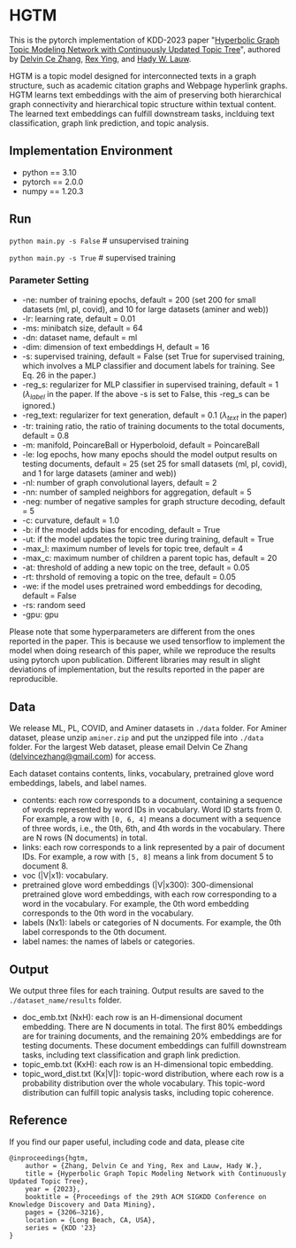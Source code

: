 # HGTM
This is the pytorch implementation of KDD-2023 paper "[Hyperbolic Graph Topic Modeling Network with Continuously Updated Topic Tree](/paper/KDD23-HGTM.pdf)", authored by [Delvin Ce Zhang](http://delvincezhang.com/), [Rex Ying](https://www.cs.yale.edu/homes/ying-rex/), and [Hady W. Lauw](http://www.hadylauw.com/home).

HGTM is a topic model designed for interconnected texts in a graph structure, such as academic citation graphs and Webpage hyperlink graphs. HGTM learns text embeddings with the aim of preserving both hierarchical graph connectivity and hierarchical topic structure within textual content. The learned text embeddings can fulfill downstream tasks, inclduing text classification, graph link prediction, and topic analysis.

## Implementation Environment
- python == 3.10
- pytorch == 2.0.0
- numpy == 1.20.3

## Run
`python main.py -s False`  # unsupervised training

`python main.py -s True`   # supervised training

### Parameter Setting
- -ne: number of training epochs, default = 200 (set 200 for small datasets (ml, pl, covid), and 10 for large datasets (aminer and web))
- -lr: learning rate, default = 0.01
- -ms: minibatch size, default = 64
- -dn: dataset name, default = ml
- -dim: dimension of text embeddings H, default = 16
- -s: supervised training, default = False (set True for supervised training, which involves a MLP classifier and document labels for training. See Eq. 26 in the paper.)
- -reg_s: regularizer for MLP classifier in supervised training, default = 1 ($\lambda_{label}$ in the paper. If the above -s is set to False, this -reg_s can be ignored.)
- -reg_text: regularizer for text generation, default = 0.1 ($\lambda_{text}$ in the paper)
- -tr: training ratio, the ratio of training documents to the total documents, default = 0.8
- -m: manifold, PoincareBall or Hyperboloid, default = PoincareBall
- -le: log epochs, how many epochs should the model output results on testing documents, default = 25 (set 25 for small datasets (ml, pl, covid), and 1 for large datasets (aminer and web))
- -nl: number of graph convolutional layers, default = 2
- -nn: number of sampled neighbors for aggregation, default = 5
- -neg: number of negative samples for graph structure decoding, default = 5
- -c: curvature, default = 1.0
- -b: if the model adds bias for encoding, default = True
- -ut: if the model updates the topic tree during training, default = True
- -max_l: maximum number of levels for topic tree, default = 4
- -max_c: maximum number of children a parent topic has, default = 20
- -at: threshold of adding a new topic on the tree, default = 0.05
- -rt: thrshold of removing a topic on the tree, default = 0.05
- -we: if the model uses pretrained word embeddings for decoding, default = False
- -rs: random seed
- -gpu: gpu

Please note that some hyperparameters are different from the ones reported in the paper. This is because we used tensorflow to implement the model when doing research of this paper, while we reproduce the results using pytorch upon publication. Different libraries may result in slight deviations of implementation, but the results reported in the paper are reproducible.

## Data
We release ML, PL, COVID, and Aminer datasets in `./data` folder. For Aminer dataset, please unzip `aminer.zip` and put the unzipped file into `./data` folder. For the largest Web dataset, please email Delvin Ce Zhang (delvincezhang@gmail.com) for access.

Each dataset contains contents, links, vocabulary, pretrained glove word embeddings, labels, and label names.

- contents: each row corresponds to a document, containing a sequence of words represented by word IDs in vocabulary. Word ID starts from 0. For example, a row with `[0, 6, 4]` means a document with a sequence of three words, i.e., the 0th, 6th, and 4th words in the vocabulary. There are N rows (N documents) in total.
- links: each row corresponds to a link represented by a pair of document IDs. For example, a row  with `[5, 8]` means a link from document 5 to document 8.
- voc (|V|x1): vocabulary.
- pretrained glove word embeddings (|V|x300): 300-dimensional pretrained glove word embeddings, with each row corresponding to a word in the vocabulary. For example, the 0th word embedding corresponds to the 0th word in the vocabulary.
- labels (Nx1): labels or categories of N documents. For example, the 0th label corresponds to the 0th document.
- label names: the names of labels or categories.

## Output
We output three files for each training. Output results are saved to the `./dataset_name/results` folder.

- doc_emb.txt (NxH): each row is an H-dimensional document embedding. There are N documents in total. The first 80% embeddings are for training documents, and the remaining 20% embeddings are for testing documents. These document embeddings can fulfill downstream tasks, including text classification and graph link prediction.
- topic_emb.txt (KxH): each row is an H-dimensional topic embedding.
- topic_word_dist.txt (Kx|V|): topic-word distribution, where each row is a probability distribution over the whole vocabulary. This topic-word distribution can fulfill topic analysis tasks, including topic coherence.

## Reference
If you find our paper useful, including code and data, please cite

```
@inproceedings{hgtm,
    author = {Zhang, Delvin Ce and Ying, Rex and Lauw, Hady W.},
    title = {Hyperbolic Graph Topic Modeling Network with Continuously Updated Topic Tree},
    year = {2023},
    booktitle = {Proceedings of the 29th ACM SIGKDD Conference on Knowledge Discovery and Data Mining},
    pages = {3206–3216},
    location = {Long Beach, CA, USA},
    series = {KDD '23}
}
```
